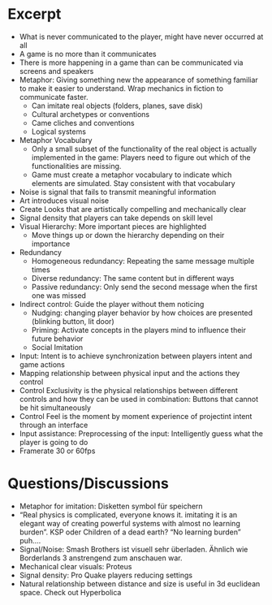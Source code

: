 # Excerpt

- What is never communicated to the player, might have never occurred at all
- A game is no more than it communicates
- There is more happening in a game than can be communicated via screens and speakers
- Metaphor: Giving something new the appearance of something familiar to make it easier to understand. Wrap mechanics in fiction to communicate faster.
    - Can imitate real objects (folders, planes, save disk)
    - Cultural archetypes or conventions
    - Came cliches and conventions
    - Logical systems
- Metaphor Vocabulary
    - Only a small subset of the functionality of the real object is actually implemented in the game: Players need to figure out which of the functionalities are missing.
    - Game must create a metaphor vocabulary to indicate which elements are simulated. Stay consistent with that vocabulary
- Noise is signal that fails to transmit meaningful information
- Art introduces visual noise
- Create Looks that are artistically compelling and mechanically clear
- Signal density that players can take depends on skill level
- Visual Hierarchy: More important pieces are highlighted
    - Move things up or down the hierarchy depending on their importance
- Redundancy
    - Homogeneous redundancy: Repeating the same message multiple times
    - Diverse redundancy: The same content but in different ways
    - Passive redundancy: Only send the second message when the first one was missed
- Indirect control: Guide the player without them noticing
    - Nudging: changing player behavior by how choices are presented (blinking button, lit door)
    - Priming: Activate concepts in the players mind to influence their future behavior
    - Social Imitation
- Input: Intent is to achieve synchronization between players intent and game actions
- Mapping relationship between physical input and the actions they control
- Control Exclusivity is the physical relationships between different controls and how they can be used in combination: Buttons that cannot be hit simultaneously
- Control Feel is the moment by moment experience of projectint intent through an interface
- Input assistance: Preprocessing of the input: Intelligently guess what the player is going to do
- Framerate 30 or 60fps

# Questions/Discussions

- Metaphor for imitation: Disketten symbol für speichern
- “Real physics is complicated, everyone knows it. imitating it is an elegant way of creating powerful systems with almost no learning burden”. KSP oder Children of a dead earth? “No learning burden” puh….
- Signal/Noise: Smash Brothers ist visuell sehr überladen. Ähnlich wie Borderlands 3 anstrengend zum anschauen war.
- Mechanical clear visuals: Proteus
- Signal density: Pro Quake players reducing settings
- Natural relationship between distance and size is useful in 3d euclidean space. Check out Hyperbolica
